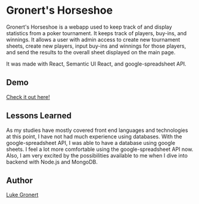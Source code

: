 
# Gronert's Horseshoe

Gronert's Horseshoe is a webapp used to keep 
track of and display statistics from a poker 
tournament. It keeps track of players, buy-ins,
and winnings. It allows a user with admin access 
to create new tournament sheets, create new players,
input buy-ins and winnings for those players, and 
send the results to the overall sheet displayed 
on the main page.

It was made with React, Semantic UI React, and
google-spreadsheet API.




## Demo

[Check it out here!](epic-goldstine-8b8c95.netlify.app)


## Lessons Learned

As my studies have mostly covered front end languages 
and technologies at this point, I have not had much 
experience using databases. With the google-spreadsheet 
API, I was able to have a database using google sheets. 
I feel a lot more comfortable using the 
google-spreadsheet API now. Also, I am very excited 
by the possibilities available to me when I 
dive into backend with Node.js and MongoDB.


## Author

[Luke Gronert](https://www.lukegronert.com)

